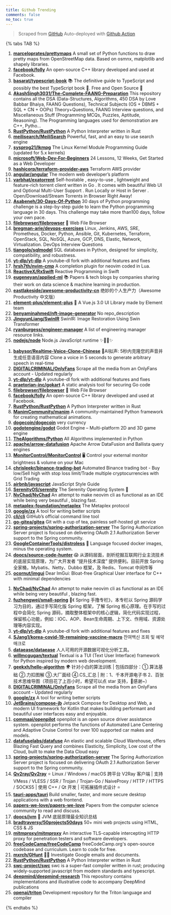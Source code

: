 ```yaml
---
title: Github Trending
comments: false
no_toc: true
---
```


> Scraped from [GitHub](https://github.com/trending)
Auto-deployed with [Github Action](https://docs.github.com/en/actions)

{% tabs TAB %}
<!-- tab Daily -->
1. [**marceloprates/prettymaps**](https://github.com/marceloprates/prettymaps)
A small set of Python functions to draw pretty maps from OpenStreetMap data. Based on osmnx, matplotlib and shapely libraries.
2. [**facebook/folly**](https://github.com/facebook/folly)
An open-source C++ library developed and used at Facebook.
3. [**basarat/typescript-book**](https://github.com/basarat/typescript-book)
📚 The definitive guide to TypeScript and possibly the best TypeScript book 📖. Free and Open Source 🌹
4. [**AkashSingh3031/The-Complete-FAANG-Preparation**](https://github.com/AkashSingh3031/The-Complete-FAANG-Preparation)
This repository contains all the DSA (Data-Structures, Algorithms, 450 DSA by Love Babbar Bhaiya, FAANG Questions), Technical Subjects (OS + DBMS + SQL + CN + OOPs) Theory+Questions, FAANG Interview questions, and Miscellaneous Stuff (Programming MCQs, Puzzles, Aptitude, Reasoning). The Programming languages used for demonstration are C++, Pytho…
5. [**RustPython/RustPython**](https://github.com/RustPython/RustPython)
A Python Interpreter written in Rust
6. [**meilisearch/MeiliSearch**](https://github.com/meilisearch/MeiliSearch)
Powerful, fast, and an easy to use search engine
7. [**sysprog21/lkmpg**](https://github.com/sysprog21/lkmpg)
The Linux Kernel Module Programming Guide (updated for 5.x kernels)
8. [**microsoft/Web-Dev-For-Beginners**](https://github.com/microsoft/Web-Dev-For-Beginners)
24 Lessons, 12 Weeks, Get Started as a Web Developer
9. [**hashicorp/terraform-provider-aws**](https://github.com/hashicorp/terraform-provider-aws)
Terraform AWS provider
10. [**angular/angular**](https://github.com/angular/angular)
The modern web developer’s platform
11. [**varbhat/exatorrent**](https://github.com/varbhat/exatorrent)
Self-hostable , easy-to-use , lightweight and feature-rich torrent client written in Go . It comes with beautiful Web UI and Optional Multi-User Support . Run Locally or Host in Server . Open/Download/Stream Torrents in Browser Right Away!
12. [**Asabeneh/30-Days-Of-Python**](https://github.com/Asabeneh/30-Days-Of-Python)
30 days of Python programming challenge is a step-by-step guide to learn the Python programming language in 30 days. This challenge may take more than100 days, follow your own pace.
13. [**filebrowser/filebrowser**](https://github.com/filebrowser/filebrowser)
📂 Web File Browser
14. [**bregman-arie/devops-exercises**](https://github.com/bregman-arie/devops-exercises)
Linux, Jenkins, AWS, SRE, Prometheus, Docker, Python, Ansible, Git, Kubernetes, Terraform, OpenStack, SQL, NoSQL, Azure, GCP, DNS, Elastic, Network, Virtualization. DevOps Interview Questions
15. [**tiangolo/sqlmodel**](https://github.com/tiangolo/sqlmodel)
SQL databases in Python, designed for simplicity, compatibility, and robustness.
16. [**yt-dlp/yt-dlp**](https://github.com/yt-dlp/yt-dlp)
A youtube-dl fork with additional features and fixes
17. [**hrsh7th/nvim-cmp**](https://github.com/hrsh7th/nvim-cmp)
A completion plugin for neovim coded in Lua.
18. [**ReactiveX/RxSwift**](https://github.com/ReactiveX/RxSwift)
Reactive Programming in Swift
19. [**eugeneyan/applied-ml**](https://github.com/eugeneyan/applied-ml)
📚 Papers & tech blogs by companies sharing their work on data science & machine learning in production.
20. [**eastlakeside/awesome-productivity-cn**](https://github.com/eastlakeside/awesome-productivity-cn)
绝妙的个人生产力（Awesome Productivity 中文版）
21. [**element-plus/element-plus**](https://github.com/element-plus/element-plus)
🎉 A Vue.js 3.0 UI Library made by Element team
22. [**benyaminahmed/nft-image-generator**](https://github.com/benyaminahmed/nft-image-generator)
No repo_description
23. [**JingyunLiang/SwinIR**](https://github.com/JingyunLiang/SwinIR)
SwinIR: Image Restoration Using Swin Transformer
24. [**ryanburgess/engineer-manager**](https://github.com/ryanburgess/engineer-manager)
A list of engineering manager resource links.
25. [**nodejs/node**](https://github.com/nodejs/node)
Node.js JavaScript runtime ✨🐢🚀✨
<!-- endtab -->
<!-- tab Weekly -->
1. [**babysor/Realtime-Voice-Clone-Chinese**](https://github.com/babysor/Realtime-Voice-Clone-Chinese)
🚀AI拟声: 5秒内克隆您的声音并生成任意语音内容 Clone a voice in 5 seconds to generate arbitrary speech in real-time
2. [**DIGITALCRIMINAL/OnlyFans**](https://github.com/DIGITALCRIMINAL/OnlyFans)
Scrape all the media from an OnlyFans account - Updated regularly
3. [**yt-dlp/yt-dlp**](https://github.com/yt-dlp/yt-dlp)
A youtube-dl fork with additional features and fixes
4. [**praetorian-inc/gokart**](https://github.com/praetorian-inc/gokart)
A static analysis tool for securing Go code
5. [**filebrowser/filebrowser**](https://github.com/filebrowser/filebrowser)
📂 Web File Browser
6. [**facebook/folly**](https://github.com/facebook/folly)
An open-source C++ library developed and used at Facebook.
7. [**RustPython/RustPython**](https://github.com/RustPython/RustPython)
A Python Interpreter written in Rust
8. [**ManimCommunity/manim**](https://github.com/ManimCommunity/manim)
A community-maintained Python framework for creating mathematical animations.
9. [**dogecoin/dogecoin**](https://github.com/dogecoin/dogecoin)
very currency
10. [**godotengine/godot**](https://github.com/godotengine/godot)
Godot Engine – Multi-platform 2D and 3D game engine
11. [**TheAlgorithms/Python**](https://github.com/TheAlgorithms/Python)
All Algorithms implemented in Python
12. [**apache/arrow-datafusion**](https://github.com/apache/arrow-datafusion)
Apache Arrow DataFusion and Ballista query engines
13. [**MonitorControl/MonitorControl**](https://github.com/MonitorControl/MonitorControl)
🖥 Control your external monitor brightness & volume on your Mac
14. [**chrisleekr/binance-trading-bot**](https://github.com/chrisleekr/binance-trading-bot)
Automated Binance trading bot - Buy low/Sell high with stop loss limit/Trade multiple cryptocurrencies with Grid Trading
15. [**airbnb/javascript**](https://github.com/airbnb/javascript)
JavaScript Style Guide
16. [**SerenityOS/serenity**](https://github.com/SerenityOS/serenity)
The Serenity Operating System 🐞
17. [**NvChad/NvChad**](https://github.com/NvChad/NvChad)
An attempt to make neovim cli as functional as an IDE while being very beautiful , blazing fast.
18. [**metaplex-foundation/metaplex**](https://github.com/metaplex-foundation/metaplex)
The Metaplex protocol
19. [**google/zx**](https://github.com/google/zx)
A tool for writing better scripts
20. [**cli/cli**](https://github.com/cli/cli)
GitHub’s official command line tool
21. [**go-gitea/gitea**](https://github.com/go-gitea/gitea)
Git with a cup of tea, painless self-hosted git service
22. [**spring-projects/spring-authorization-server**](https://github.com/spring-projects/spring-authorization-server)
The Spring Authorization Server project is focused on delivering OAuth 2.1 Authorization Server support to the Spring community.
23. [**GoogleContainerTools/distroless**](https://github.com/GoogleContainerTools/distroless)
🥑 Language focused docker images, minus the operating system.
24. [**doocs/source-code-hunter**](https://github.com/doocs/source-code-hunter)
😱 从源码层面，剖析挖掘互联网行业主流技术的底层实现原理，为广大开发者 “提升技术深度” 提供便利。目前开放 Spring 全家桶，Mybatis、Netty、Dubbo 框架，及 Redis、Tomcat 中间件等
25. [**ocornut/imgui**](https://github.com/ocornut/imgui)
Dear ImGui: Bloat-free Graphical User interface for C++ with minimal dependencies
<!-- endtab -->
<!-- tab Monthly -->
1. [**NvChad/NvChad**](https://github.com/NvChad/NvChad)
An attempt to make neovim cli as functional as an IDE while being very beautiful , blazing fast.
2. [**fuzhengwei/small-spring**](https://github.com/fuzhengwei/small-spring)
🌱《 Spring 手撸专栏》，本专栏以 Spring 源码学习为目的，通过手写简化版 Spring 框架，了解 Spring 核心原理。在手写的过程中会简化 Spring 源码，摘取整体框架中的核心逻辑，简化代码实现过程，保留核心功能，例如：IOC、AOP、Bean生命周期、上下文、作用域、资源处理等内容实现。
3. [**yt-dlp/yt-dlp**](https://github.com/yt-dlp/yt-dlp)
A youtube-dl fork with additional features and fixes
4. [**SJang1/korea-covid-19-remaining-vaccine-macro**](https://github.com/SJang1/korea-covid-19-remaining-vaccine-macro)
잔여백신 조회 및 예약 매크로
5. [**dataease/dataease**](https://github.com/dataease/dataease)
人人可用的开源数据可视化分析工具。
6. [**willmcgugan/textual**](https://github.com/willmcgugan/textual)
Textual is a TUI (Text User Interface) framework for Python inspired by modern web development.
7. [**geekxh/hello-algorithm**](https://github.com/geekxh/hello-algorithm)
🌍 针对小白的算法训练 | 包括四部分：①.算法基础 ②.力扣图解 ③.大厂面经 ④.CS_汇总 | 附：1、千本开源电子书 2、百张技术思维导图（项目花了上百小时，希望可以点 star 支持，🌹感谢~）
8. [**DIGITALCRIMINAL/OnlyFans**](https://github.com/DIGITALCRIMINAL/OnlyFans)
Scrape all the media from an OnlyFans account - Updated regularly
9. [**google/zx**](https://github.com/google/zx)
A tool for writing better scripts
10. [**JetBrains/compose-jb**](https://github.com/JetBrains/compose-jb)
Jetpack Compose for Desktop and Web, a modern UI framework for Kotlin that makes building performant and beautiful user interfaces easy and enjoyable.
11. [**commaai/openpilot**](https://github.com/commaai/openpilot)
openpilot is an open source driver assistance system. openpilot performs the functions of Automated Lane Centering and Adaptive Cruise Control for over 100 supported car makes and models.
12. [**datafuselabs/datafuse**](https://github.com/datafuselabs/datafuse)
An elastic and scalable Cloud Warehouse, offers Blazing Fast Query and combines Elasticity, Simplicity, Low cost of the Cloud, built to make the Data Cloud easy
13. [**spring-projects/spring-authorization-server**](https://github.com/spring-projects/spring-authorization-server)
The Spring Authorization Server project is focused on delivering OAuth 2.1 Authorization Server support to the Spring community.
14. [**Qv2ray/Qv2ray**](https://github.com/Qv2ray/Qv2ray)
⭐ Linux / Windows / macOS 跨平台 V2Ray 客户端 | 支持 VMess / VLESS / SSR / Trojan / Trojan-Go / NaiveProxy / HTTP / HTTPS / SOCKS5 | 使用 C++ / Qt 开发 | 可拓展插件式设计 ⭐
15. [**tauri-apps/tauri**](https://github.com/tauri-apps/tauri)
Build smaller, faster, and more secure desktop applications with a web frontend.
16. [**papers-we-love/papers-we-love**](https://github.com/papers-we-love/papers-we-love)
Papers from the computer science community to read and discuss.
17. [**doocs/jvm**](https://github.com/doocs/jvm)
🤗 JVM 底层原理最全知识总结
18. [**bradtraversy/50projects50days**](https://github.com/bradtraversy/50projects50days)
50+ mini web projects using HTML, CSS & JS
19. [**mitmproxy/mitmproxy**](https://github.com/mitmproxy/mitmproxy)
An interactive TLS-capable intercepting HTTP proxy for penetration testers and software developers.
20. [**freeCodeCamp/freeCodeCamp**](https://github.com/freeCodeCamp/freeCodeCamp)
freeCodeCamp.org's open-source codebase and curriculum. Learn to code for free.
21. [**mxrch/GHunt**](https://github.com/mxrch/GHunt)
🕵️‍♂️ Investigate Google emails and documents.
22. [**RustPython/RustPython**](https://github.com/RustPython/RustPython)
A Python Interpreter written in Rust
23. [**swc-project/swc**](https://github.com/swc-project/swc)
swc is a super-fast compiler written in rust; producing widely-supported javascript from modern standards and typescript.
24. [**deepmind/deepmind-research**](https://github.com/deepmind/deepmind-research)
This repository contains implementations and illustrative code to accompany DeepMind publications
25. [**openai/triton**](https://github.com/openai/triton)
Development repository for the Triton language and compiler
<!-- endtab -->
{% endtabs %}
